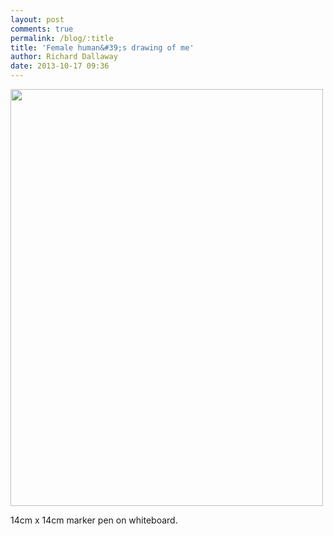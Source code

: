 ```yaml
---
layout: post
comments: true
permalink: /blog/:title
title: 'Female human&#39;s drawing of me'
author: Richard Dallaway
date: 2013-10-17 09:36
---
```


<div><a href="http://static.skitters.dallaway.com/tp_IMG_20131017_093403.jpg"><img src="http://static.skitters.dallaway.com/tp_thumb_IMG_20131017_093403.jpg" width="500" height="667"/></a></div>

14cm x 14cm marker pen on whiteboard.
  
      
